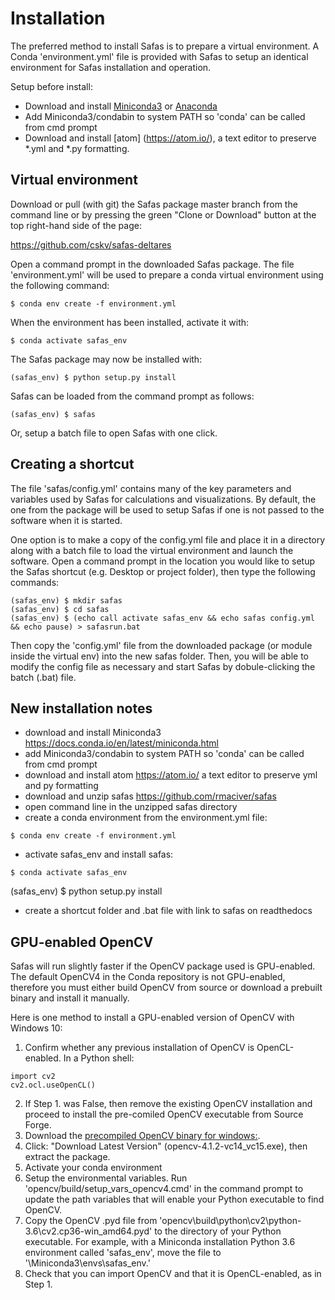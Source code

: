 # Installation
The preferred method to install Safas is to prepare a virtual environment. A Conda 'environment.yml' file is provided with Safas to setup an identical environment for Safas installation and operation.

Setup before install:
* Download and install [Miniconda3](https://docs.conda.io/en/latest/miniconda.html) or [Anaconda](https://www.anaconda.com/distribution/#download-section)
* Add Miniconda3/condabin to system PATH so 'conda' can be called from cmd prompt
* Download and install [atom] (https://atom.io/), a text editor to preserve *.yml and *.py formatting. 

## Virtual environment
Download or pull (with git) the Safas package master branch from the command line or by pressing the green "Clone or Download" button at the top right-hand side of the page:

<https://github.com/cskv/safas-deltares>

Open a command prompt in the downloaded Safas package. The file 'environment.yml' will be used to prepare a conda virtual environment using the following command:

``` shell
$ conda env create -f environment.yml
```

When the environment has been installed, activate it with:

``` shell
$ conda activate safas_env
```

The Safas package may now be installed with:
``` shell
(safas_env) $ python setup.py install
```

Safas can be loaded from the command prompt as follows:
``` shell
(safas_env) $ safas
```
Or, setup a batch file to open Safas with one click.

## Creating a shortcut
The file 'safas/config.yml' contains many of the key parameters and variables used by Safas for calculations and visualizations. By default, the one from the package will be used to setup Safas if one is not passed to the software when it is started.

One option is to make a copy of the config.yml file and place it in a directory along with a batch file to load the virtual environment and launch the software. Open a command prompt in the location you would like to setup the Safas shortcut (e.g. Desktop or project folder), then type the following commands:

``` shell
(safas_env) $ mkdir safas
(safas_env) $ cd safas
(safas_env) $ (echo call activate safas_env && echo safas config.yml  && echo pause) > safasrun.bat
```
Then copy the 'config.yml' file from the downloaded package (or module inside the virtual env) into the new safas folder. Then, you will be able to modify the config file as necessary and start Safas by dobule-clicking the batch (.bat) file.

##  New installation notes
* download and install Miniconda3 https://docs.conda.io/en/latest/miniconda.html
* add Miniconda3/condabin to system PATH so 'conda' can be called from cmd prompt
* download and install atom https://atom.io/ a text editor to preserve yml and py formatting
* download and unzip safas https://github.com/rmaciver/safas
* open command line in the unzipped safas directory
* create a conda environment from the environment.yml file:
``` shell
$ conda env create -f environment.yml
```
* activate safas_env and install safas:
``` shell
$ conda activate safas_env
```
(safas_env) $ python setup.py install
* create a shortcut folder and .bat file with link to safas on readthedocs

## GPU-enabled OpenCV
Safas will run slightly faster if the OpenCV package used is GPU-enabled. The default OpenCV4 in the Conda repository is not GPU-enabled, therefore you must either build OpenCV from source or download a prebuilt binary and install it manually.

Here is one method to install a GPU-enabled version of OpenCV with Windows 10:

1. Confirm whether any previous installation of OpenCV is OpenCL-enabled. In a Python shell:
``` shell
import cv2
cv2.ocl.useOpenCL()
```
2. If Step 1. was False, then remove the existing OpenCV installation and proceed to install the pre-comiled OpenCV executable from Source Forge.
3. Download the [precompiled OpenCV binary for windows:](https://sourceforge.net/projects/opencvlibrary/files/opencv-win/).
4. Click: "Download Latest Version" (opencv-4.1.2-vc14_vc15.exe), then extract the package.
4. Activate your conda environment
3. Setup the environmental variables. Run 'opencv/build/setup_vars_opencv4.cmd' in the command prompt to update the path variables that will enable your Python executable to find OpenCV.
4. Copy the OpenCV .pyd file from 'opencv\build\python\cv2\python-3.6\cv2.cp36-win_amd64.pyd' to the directory of your Python executable. For example, with a Miniconda installation Python 3.6 environment called 'safas_env', move the file to '\Miniconda3\envs\safas_env.'
5. Check that you can import OpenCV and that it is OpenCL-enabled, as in Step 1.
